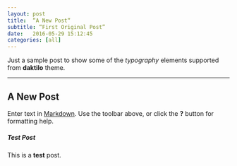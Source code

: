 ```yaml
---
layout: post
title:  “A New Post“
subtitle: “First Original Post”
date:   2016-05-29 15:12:45
categories: [all]
---
```


Just a sample post to show some of the *typography* elements supported from
**daktilo** theme.

___
## A New Post

Enter text in [Markdown](http://daringfireball.net/projects/markdown/). Use the toolbar above, or click the **?** button for formatting help.

##### Test Post

This is a **test** post.
